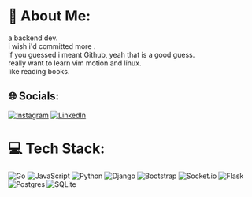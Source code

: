 # 💫 About Me:
a backend dev.<br>i wish i'd committed more .<br>if you guessed i meant Github, yeah that is a good guess.<br>really want to learn vim motion and linux.<br>like reading books. 


## 🌐 Socials:
[![Instagram](https://img.shields.io/badge/Instagram-%23E4405F.svg?logo=Instagram&logoColor=white)](https://instagram.com/hamidspirit) [![LinkedIn](https://img.shields.io/badge/LinkedIn-%230077B5.svg?logo=linkedin&logoColor=white)](https://linkedin.com/in/https://www.linkedin.com/in/hamid-spirit-2938962a1/) 

# 💻 Tech Stack:
![Go](https://img.shields.io/badge/go-%2300ADD8.svg?style=for-the-badge&logo=go&logoColor=white) ![JavaScript](https://img.shields.io/badge/javascript-%23323330.svg?style=for-the-badge&logo=javascript&logoColor=%23F7DF1E) ![Python](https://img.shields.io/badge/python-3670A0?style=for-the-badge&logo=python&logoColor=ffdd54) ![Django](https://img.shields.io/badge/django-%23092E20.svg?style=for-the-badge&logo=django&logoColor=white) ![Bootstrap](https://img.shields.io/badge/bootstrap-%238511FA.svg?style=for-the-badge&logo=bootstrap&logoColor=white) ![Socket.io](https://img.shields.io/badge/Socket.io-black?style=for-the-badge&logo=socket.io&badgeColor=010101) ![Flask](https://img.shields.io/badge/flask-%23000.svg?style=for-the-badge&logo=flask&logoColor=white) ![Postgres](https://img.shields.io/badge/postgres-%23316192.svg?style=for-the-badge&logo=postgresql&logoColor=white) ![SQLite](https://img.shields.io/badge/sqlite-%2307405e.svg?style=for-the-badge&logo=sqlite&logoColor=white)
<!-- # 📊 GitHub Stats:
![](https://github-readme-stats.vercel.app/api?username=hamidspirit&theme=dark&hide_border=false&include_all_commits=true&count_private=false)<br/>
![](https://github-readme-streak-stats.herokuapp.com/?user=hamidspirit&theme=dark&hide_border=false)<br/>
![](https://github-readme-stats.vercel.app/api/top-langs/?username=hamidspirit&theme=dark&hide_border=false&include_all_commits=true&count_private=false&layout=compact) -->

<!-- ## 🏆 GitHub Trophies
![](https://github-profile-trophy.vercel.app/?username=hamidspirit&theme=radical&no-frame=false&no-bg=false&margin-w=4) -->


<!-- Proudly created with GPRM ( https://gprm.itsvg.in ) -->